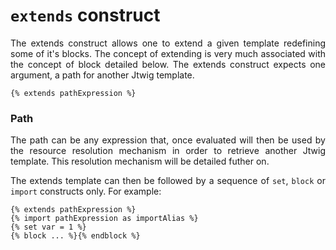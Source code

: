 # `extends` construct

<p style="text-align: justify;">
The extends construct allows one to extend a given template redefining some of it's blocks. The concept of extending is very much associated with the concept of block detailed below. The extends construct expects one argument, a path for another Jtwig template.
</p>

```twig
{% extends pathExpression %}
```

### Path

<p style="text-align: justify;">
The path can be any expression that, once evaluated will then be used by the resource resolution mechanism in order to retrieve another Jtwig template. This resolution mechanism will be detailed futher on.
</p>

<p style="text-align: justify;">
The extends template can then be followed by a sequence of <code>set</code>, <code>block</code> or <code>import</code> constructs only. For example:
</p>

```twig
{% extends pathExpression %}
{% import pathExpression as importAlias %}
{% set var = 1 %}
{% block ... %}{% endblock %}
```